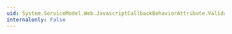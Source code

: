 ```yaml
---
uid: System.ServiceModel.Web.JavascriptCallbackBehaviorAttribute.Validate(System.ServiceModel.Description.ContractDescription,System.ServiceModel.Description.ServiceEndpoint)
internalonly: False
---
```

